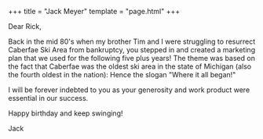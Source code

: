 +++
title = "Jack Meyer"
template = "page.html"
+++

Dear Rick, 

Back in the mid 80's when my brother Tim and I were struggling to resurrect Caberfae Ski Area from bankruptcy, you stepped in and created a marketing plan that we used for the following five plus years! The theme was based on the fact that Caberfae was the oldest ski area in the state of Michigan (also the fourth oldest in the nation): Hence the slogan "Where it all began!" 

I will be forever indebted to you as your generosity and work product were essential in our success. 

Happy birthday and keep swinging! 

Jack
